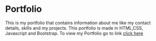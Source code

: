 # Portfolio

This is my portfolio that contains information about me like my contact details, skills and my projects. This portfolio is made in HTML,CSS, Javascript and Bootstrap. To view my Portfolio go to link [click here](yashjeena.github.io/Portfolio) 


